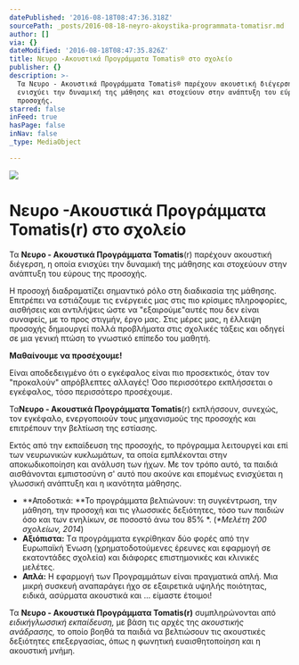 ```yaml
---
datePublished: '2016-08-18T08:47:36.318Z'
sourcePath: _posts/2016-08-18-neyro-akoystika-programmata-tomatisr.md
author: []
via: {}
dateModified: '2016-08-18T08:47:35.826Z'
title: Νευρο -Ακουστικά Προγράμματα Tomatis® στο σχολείο
publisher: {}
description: >-
  Τα Νευρο - Ακουστικά Προγράμματα Tomatis® παρέχουν ακουστική διέγερση, η οποία
  ενισχύει την δυναμική της μάθησης και στοχεύουν στην ανάπτυξη του εύρους της
  προσοχής.
starred: false
inFeed: true
hasPage: false
inNav: false
_type: MediaObject

---
```

![](https://the-grid-user-content.s3-us-west-2.amazonaws.com/8cb72c55-85d4-421a-a404-45e67e00553d.jpg)

# Νευρο -Ακουστικά Προγράμματα Tomatis(r) στο σχολείο

Τα **Νευρο - Ακουστικά Προγράμματα Tomatis**(r) παρέχουν ακουστική διέγερση, η οποία ενισχύει την δυναμική της μάθησης και στοχεύουν στην ανάπτυξη του εύρους της προσοχής.

Η προσοχή διαδραματίζει σημαντικό ρόλο στη διαδικασία της μάθησης. Επιτρέπει να εστιάζουμε τις ενέργειές μας στις πιο κρίσιμες πληροφορίες, αισθήσεις και αντιλήψεις ώστε να "εξαιρούμε"αυτές που δεν είναι συναφείς, με το προς στιγμήν, έργο μας. Στις μέρες μας, η έλλειψη προσοχής δημιουργεί πολλά προβλήματα στις σχολικές τάξεις και οδηγεί σε μια γενική πτώση το γνωστικό επίπεδο του μαθητή.

**Μαθαίνουμε να προσέχουμε!**

Είναι αποδεδειγμένο ότι ο εγκέφαλος είναι πιο προσεκτικός, όταν τον "προκαλούν" απρόβλεπτες αλλαγές! Όσο περισσότερο εκπλήσσεται ο εγκέφαλος, τόσο περισσότερο προσέχουμε.

Τα**Νευρο - Ακουστικά Προγράμματα Tomatis**(r) εκπλήσσουν, συνεχώς, τον εγκέφαλο, ενεργοποιούν τους μηχανισμούς της προσοχής και επιτρέπουν την βελτίωση της εστίασης.

Εκτός από την εκπαίδευση της προσοχής, το πρόγραμμα λειτουργεί και επί των νευρωνικών κυκλωμάτων, τα οποία εμπλέκονται στην αποκωδικοποίηση και ανάλυση των ήχων. Με τον τρόπο αυτό, τα παιδιά αισθάνονται εμπιστοσύνη σ' αυτό που ακούνε και επομένως ενισχύεται η γλωσσική ανάπτυξη και η ικανότητα μάθησης.

* **Αποδοτικά: **Το προγράμματα βελτιώνουν: τη συγκέντρωση, την μάθηση, την προσοχή και τις γλωσσικές δεξιότητες, τόσο των παιδιών όσο και των ενηλίκων, σε ποσοστό άνω του 85% \*. (_\*Μελέτη 200 σχολείων, 2014_)
* **Αξιόπιστα:** Tα προγράμματα εγκρίθηκαν δύο φορές από την Ευρωπαϊκή Ένωση (χρηματοδοτούμενες έρευνες και εφαρμογή σε εκατοντάδες σχολεία) και διάφορες επιστημονικές και κλινικές μελέτες.
* **Απλά:** Η εφαρμογή των Προγραμμάτων είναι πραγματικά απλή. Μια μικρή συσκευή αναπαράγει ήχο σε εξαιρετικά υψηλής ποιότητας, ειδικά, ασύρματα ακουστικά και ... είμαστε έτοιμοι!

Τα **Νευρο - Ακουστικά Προγράμματα Tomatis(r)** συμπληρώνονται από _ειδικήγλωσσική εκπαίδευση,_ με βάση τις αρχές της _ακουστικής ανάδρασης,_ το οποίο βοηθά τα παιδιά να βελτιώσουν τις ακουστικές δεξιότητες επεξεργασίας, όπως η φωνητική ευαισθητοποίηση και η ακουστική μνήμη.